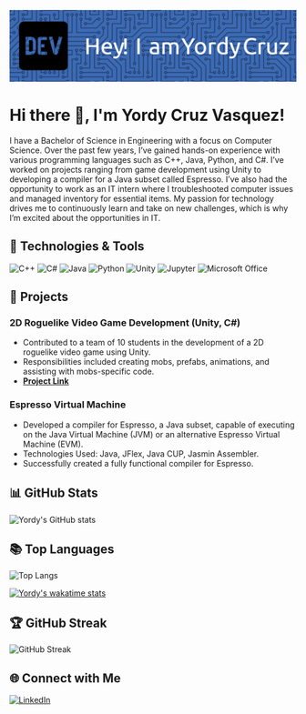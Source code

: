 <!-- Add your banner image here -->
<p align="center">
  <img src="github-header-image (1).png" alt="Banner Image" />
</p>


# Hi there 👋, I'm Yordy Cruz Vasquez!

I have a Bachelor of Science in Engineering with a focus on Computer Science. Over the past few years, I’ve gained hands-on experience with various programming languages such as C++, Java, Python, and C#. I’ve worked on projects ranging from game development using Unity to developing a compiler for a Java subset called Espresso. I’ve also had the opportunity to work as an IT intern where I troubleshooted computer issues and managed inventory for essential items. My passion for technology drives me to continuously learn and take on new challenges, which is why I’m excited about the opportunities in IT.

## 🔧 Technologies & Tools
![C++](https://img.shields.io/badge/-C++-333?style=flat&logo=c%2B%2B)
![C#](https://img.shields.io/badge/-C%23-333?style=flat&logo=csharp)
![Java](https://img.shields.io/badge/-Java-333?style=flat&logo=java)
![Python](https://img.shields.io/badge/-Python-333?style=flat&logo=python)
![Unity](https://img.shields.io/badge/-Unity-333?style=flat&logo=unity)
![Jupyter](https://img.shields.io/badge/-Jupyter-333?style=flat&logo=jupyter)
![Microsoft Office](https://img.shields.io/badge/-Microsoft_Office-333?style=flat&logo=microsoft-office)

## 🚀 Projects

### 2D Roguelike Video Game Development (Unity, C#)
- Contributed to a team of 10 students in the development of a 2D roguelike video game using Unity.
- Responsibilities included creating mobs, prefabs, animations, and assisting with mobs-specific code.
- **[Project Link](https://github.com/UNLV-CS472-672/2024-S-GROUP2-2DRove)**

### Espresso Virtual Machine
- Developed a compiler for Espresso, a Java subset, capable of executing on the Java Virtual Machine (JVM) or an alternative Espresso Virtual Machine (EVM).
- Technologies Used: Java, JFlex, Java CUP, Jasmin Assembler.
- Successfully created a fully functional compiler for Espresso.


## 📊 GitHub Stats
![Yordy's GitHub stats](https://github-readme-stats.vercel.app/api?username=YordyCruz&show_icons=true&theme=radical)

## 📚 Top Languages
![Top Langs](https://github-readme-stats.vercel.app/api/top-langs/?username=YordyCruz&layout=compact&theme=radical)

[![Yordy's wakatime stats](https://github-readme-stats.vercel.app/api/wakatime?username=YordyCruz)](https://github.com/anuraghazra/github-readme-stats)


## 🏆 GitHub Streak
![GitHub Streak](https://github-readme-streak-stats.herokuapp.com/?user=YordyCruz&theme=radical)

## 🌐 Connect with Me
[![LinkedIn](https://img.shields.io/badge/-LinkedIn-333?style=flat&logo=LinkedIn)](https://www.linkedin.com/in/yordy-cruz-4757842b3/)